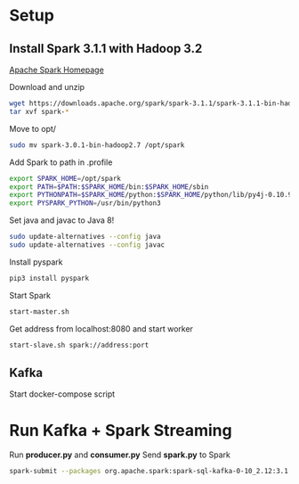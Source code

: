 # Setup

## Install Spark 3.1.1 with Hadoop 3.2
[Apache Spark Homepage](https://www.apache.org/dyn/closer.lua/spark/spark-3.1.1/spark-3.1.1-bin-hadoop3.2.tgz)

Download and unzip
```bash
wget https://downloads.apache.org/spark/spark-3.1.1/spark-3.1.1-bin-hadoop3.2.tgz
tar xvf spark-*
```
Move to opt/
```bash
sudo mv spark-3.0.1-bin-hadoop2.7 /opt/spark
```
Add Spark to path in .profile
```bash
export SPARK_HOME=/opt/spark
export PATH=$PATH:$SPARK_HOME/bin:$SPARK_HOME/sbin
export PYTHONPATH=$SPARK_HOME/python:$SPARK_HOME/python/lib/py4j-0.10.9-src.zip:$PYTHONPATH
export PYSPARK_PYTHON=/usr/bin/python3
```

Set java and javac to Java 8!
```bash
sudo update-alternatives --config java
sudo update-alternatives --config javac
```

Install pyspark
```bash
pip3 install pyspark
```

Start Spark
```bash
start-master.sh
```

Get address from localhost:8080 and start worker
```bash
start-slave.sh spark://address:port
```

## Kafka
Start docker-compose script


# Run Kafka + Spark Streaming

Run **producer.py** and **consumer.py**
Send **spark.py** to Spark
```bash
spark-submit --packages org.apache.spark:spark-sql-kafka-0-10_2.12:3.1.1 spark.py
```



